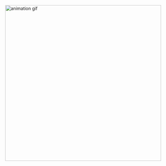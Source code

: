 <!-- <img width="80%" align="center" src="https://github.com/visshal14/webnart/blob/main/src/ghost%20refercne.jpg" alt="portfolio template  mockup" /> <br/> -->
<img height="500px" align="center" src="https://github.com/shashank-16/shashank-16/src/animation_.gif" alt="animation gif"/>

<!-- <img align="left" src="https://github.com/leungwensen/svg-icon/blob/master/dist/svg/logos/react.svg" height="50" alt="react icon"/>
 -->


